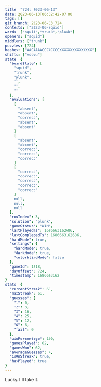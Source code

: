 ```yaml
---
title: "724: 2023-06-13"
date: 2023-06-13T06:32:42-07:00
tags: []
git_branch: 2023-06-13_724
contests: ["2023-06-squid"]
words: ["squid","trunk","plunk"]
openers: ["squid"]
middlers: ["trunk"]
puzzles: [724]
hashes: ["AACAAAACCCCCCCCXXXXXXXXXXXXXXX"]
shifts: ["vscwu"]
state: {
  "boardState": [
    "squid",
    "trunk",
    "plunk",
    "",
    "",
    ""
  ],
  "evaluations": [
    [
      "absent",
      "absent",
      "correct",
      "absent",
      "absent"
    ],
    [
      "absent",
      "absent",
      "correct",
      "correct",
      "correct"
    ],
    [
      "correct",
      "correct",
      "correct",
      "correct",
      "correct"
    ],
    null,
    null,
    null
  ],
  "rowIndex": 3,
  "solution": "plunk",
  "gameStatus": "WIN",
  "lastPlayedTs": 1686663162686,
  "lastCompletedTs": 1686663162686,
  "hardMode": true,
  "settings": {
    "hardMode": true,
    "darkMode": true,
    "colorblindMode": false
  },
  "gameId": 1218,
  "dayOffset": 724,
  "timestamp": 1686663162
}
stats: {
  "currentStreak": 61,
  "maxStreak": 61,
  "guesses": {
    "1": 0,
    "2": 3,
    "3": 16,
    "4": 25,
    "5": 12,
    "6": 6,
    "fail": 0
  },
  "winPercentage": 100,
  "gamesPlayed": 62,
  "gamesWon": 62,
  "averageGuesses": 4,
  "isOnStreak": true,
  "hasPlayed": true
}
---
```

<!-- more -->
Lucky. I'll take it.
